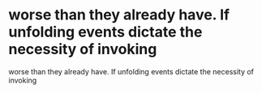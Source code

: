 # worse than they already have. If unfolding events dictate the necessity of invoking

worse than they already have. If unfolding events dictate the necessity of invoking